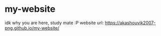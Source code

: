 # my-website
idk why you are here, study mate :P website url: https://akashouvik2007-png.github.io/my-website/
